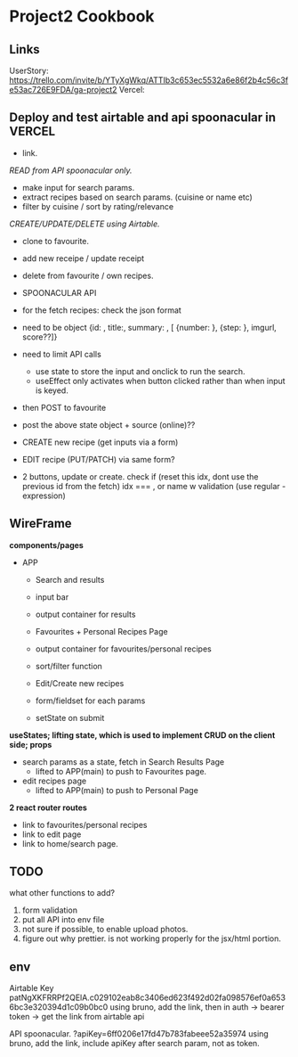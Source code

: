 # Project2 Cookbook

## Links

UserStory: https://trello.com/invite/b/YTyXgWkq/ATTIb3c653ec5532a6e86f2b4c56c3fe53ac726E9FDA/ga-project2
Vercel:

## Deploy and test airtable and api spoonacular in VERCEL

- link.

_READ from API spoonacular only._

- make input for search params.
- extract recipes based on search params. (cuisine or name etc)
- filter by cuisine / sort by rating/relevance

_CREATE/UPDATE/DELETE using Airtable._

- clone to favourite.
- add new receipe / update receipt
- delete from favourite / own recipes.

- SPOONACULAR API
- for the fetch recipes: check the json format
- need to be object {id: , title:, summary: , [ {number: }, {step: }, imgurl, score??]}
- need to limit API calls

  - use state to store the input and onclick to run the search.
  - useEffect only activates when button clicked rather than when input is keyed.

- then POST to favourite
- post the above state object + source (online)??
- CREATE new recipe (get inputs via a form)
- EDIT recipe (PUT/PATCH) via same form?
- 2 buttons, update or create. check if (reset this idx, dont use the previous id from the fetch) idx === , or name w validation (use regular - expression)

## WireFrame

**components/pages**

- APP

  - Search and results
  - input bar
  - output container for results

  - Favourites + Personal Recipes Page
  - output container for favourites/personal recipes
  - sort/filter function

  - Edit/Create new recipes
  - form/fieldset for each params
  - setState on submit

**useStates; lifting state, which is used to implement CRUD on the client side; props**

- search params as a state, fetch in Search Results Page
  - lifted to APP(main) to push to Favourites page.
- edit recipes page
  - lifted to APP(main) to push to Personal Page

**2 react router routes**

- link to favourites/personal recipes
- link to edit page
- link to home/search page.

## TODO

what other functions to add?

1. form validation
2. put all API into env file
3. not sure if possible, to enable upload photos.
4. figure out why prettier. is not working properly for the jsx/html portion.

## env

Airtable Key
patNgXKFRRPf2QElA.c029102eab8c3406ed623f492d02fa098576ef0a6536bc3e320394d1c09b0bc0
using bruno, add the link, then in auth -> bearer token -> get the link from airtable api

API spoonacular.
?apiKey=6ff0206e17fd47b783fabeee52a35974
using bruno, add the link, include apiKey after search param, not as token.
